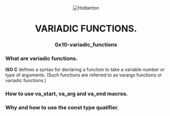 <html>
<head>
<p align="center">
<img src="https://www.holbertonschool.com/holberton-logo.png" alt="Holberton" class="center">
<h1 align = "center">VARIADIC FUNCTIONS.</h1>
<h3 align = "center">0x10-variadic_functions</h3>
</p>
</head>
<body>
<h3>What are variadic functions.</h3>
<p><b>ISO C</b> defines a syntax for declaring a function to take a variable number or type of arguments. (Such functions are referred to as varargs functions or variadic functions.)</p>
<h3>How to use va_start, va_arg and va_end macros.</h3>
<p></p>
<h3>Why and how to use the const type qualifier.</h3>
</body>
</html>
